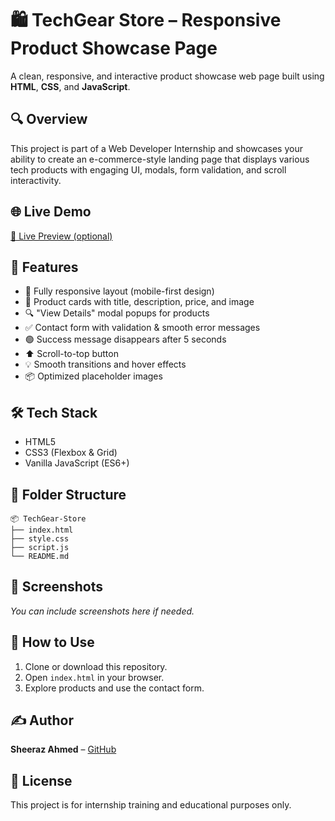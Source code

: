 # 🛍️ TechGear Store – Responsive Product Showcase Page

A clean, responsive, and interactive product showcase web page built using **HTML**, **CSS**, and **JavaScript**.

## 🔍 Overview

This project is part of a Web Developer Internship and showcases your ability to create an e-commerce-style landing page that displays various tech products with engaging UI, modals, form validation, and scroll interactivity.

## 🌐 Live Demo

[🔗 Live Preview (optional)](https://your-live-demo-link.com)

## 🚀 Features

- 📱 Fully responsive layout (mobile-first design)
- 🛒 Product cards with title, description, price, and image
- 🔍 "View Details" modal popups for products
- ✅ Contact form with validation & smooth error messages
- 🟢 Success message disappears after 5 seconds
- ⬆️ Scroll-to-top button
- 💡 Smooth transitions and hover effects
- 📦 Optimized placeholder images

## 🛠️ Tech Stack

- HTML5
- CSS3 (Flexbox & Grid)
- Vanilla JavaScript (ES6+)

## 📁 Folder Structure

```
📦 TechGear-Store
├── index.html
├── style.css
├── script.js
└── README.md
```

## 📸 Screenshots

_You can include screenshots here if needed._

## 🧪 How to Use

1. Clone or download this repository.
2. Open `index.html` in your browser.
3. Explore products and use the contact form.

## ✍️ Author

**Sheeraz Ahmed** – [GitHub](https://github.com/sheeraz-engineer)

## 📜 License

This project is for internship training and educational purposes only.